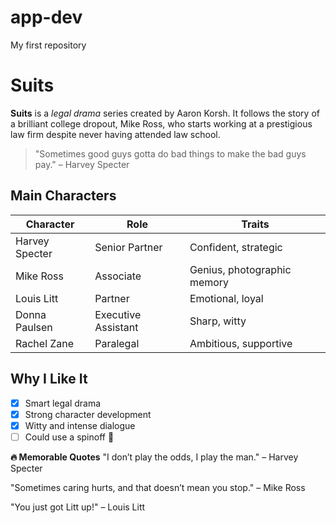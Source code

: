 # app-dev
My first repository
# Suits

**Suits** is a *legal drama* series created by Aaron Korsh. It follows the story of a brilliant college dropout, Mike Ross, who starts working at a prestigious law firm despite never having attended law school.

> "Sometimes good guys gotta do bad things to make the bad guys pay." – Harvey Specter

## Main Characters

| Character      | Role                | Traits                       |
|----------------|---------------------|-------------------------------|
| Harvey Specter | Senior Partner      | Confident, strategic          |
| Mike Ross      | Associate           | Genius, photographic memory   |
| Louis Litt     | Partner             | Emotional, loyal              |
| Donna Paulsen  | Executive Assistant | Sharp, witty                  |
| Rachel Zane    | Paralegal           | Ambitious, supportive         |

## Why I Like It

- [x] Smart legal drama  
- [x] Strong character development  
- [x] Witty and intense dialogue  
- [ ] Could use a spinoff 👀

**🔥 Memorable Quotes**
"I don’t play the odds, I play the man." – Harvey Specter

"Sometimes caring hurts, and that doesn’t mean you stop." – Mike Ross

"You just got Litt up!" – Louis Litt
